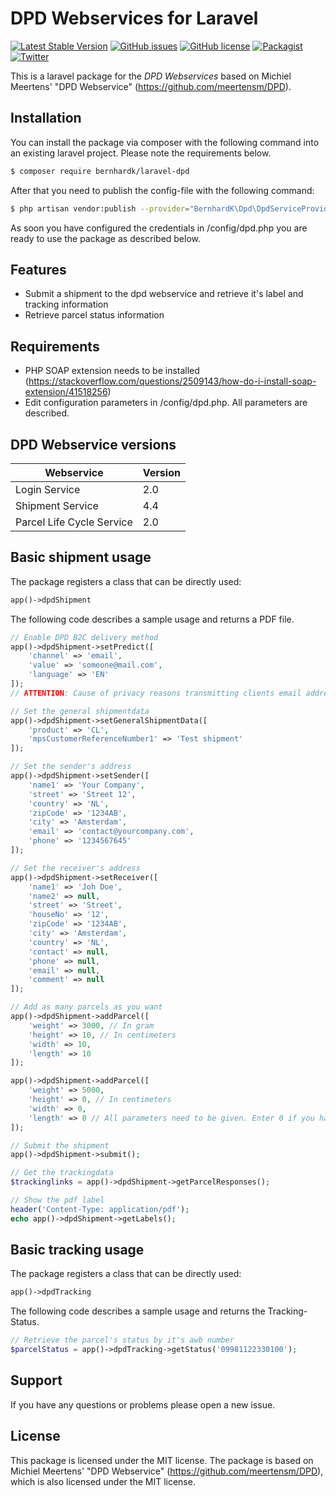 # DPD Webservices for Laravel

[![Latest Stable Version](https://poser.pugx.org/bernhardk/laravel-dpd/v/stable)](https://packagist.org/packages/bernhardk/laravel-dpd)
[![GitHub issues](https://img.shields.io/github/issues/BernhardK91/laravel-dpd.svg)](https://github.com/BernhardK91/laravel-dpd/issues)
[![GitHub license](https://img.shields.io/github/license/BernhardK91/laravel-dpd.svg)](https://github.com/BernhardK91/laravel-dpd/blob/master/LICENSE.txt)
[![Packagist](https://img.shields.io/packagist/dt/bernhardk/laravel-dpd.svg)](https://packagist.org/packages/bernhardk/laravel-dpd)
[![Twitter](https://img.shields.io/twitter/url/https/github.com/BernhardK91/laravel-dpd.svg?style=social)](https://twitter.com/intent/tweet?text=Wow:&url=https%3A%2F%2Fgithub.com%2FBernhardK91%2Flaravel-dpd)


This is a laravel package for the _DPD Webservices_ based on Michiel Meertens' "DPD Webservice"
(https://github.com/meertensm/DPD). 

## Installation
You can install the package via composer with the following command into an existing laravel project. Please note the requirements below. 
```bash
$ composer require bernhardk/laravel-dpd
```

After that you need to publish the config-file with the following command:
```bash
$ php artisan vendor:publish --provider="BernhardK\Dpd\DpdServiceProvider" --tag="config"
```

As soon you have configured the credentials in /config/dpd.php you are ready to use the package as described below.

## Features
- Submit a shipment to the dpd webservice and retrieve it's label and tracking information
- Retrieve parcel status information

## Requirements
- PHP SOAP extension needs to be installed (https://stackoverflow.com/questions/2509143/how-do-i-install-soap-extension/41518256)
- Edit configuration parameters in /config/dpd.php. All parameters are described.

## DPD Webservice versions

 | Webservice                   | Version   |
 | --- | --- |
 | Login Service                | 2.0       |
 | Shipment Service             | 4.4       |
 | Parcel Life Cycle Service    | 2.0       |
 
## Basic shipment usage
The package registers a class that can be directly used:
```php
app()->dpdShipment
```

The following code describes a sample usage and returns a PDF file.

```php
// Enable DPD B2C delivery method
app()->dpdShipment->setPredict([
    'channel' => 'email',
    'value' => 'someone@mail.com',
    'language' => 'EN'
]);
// ATTENTION: Cause of privacy reasons transmitting clients email address is only allowed if client agreed.

// Set the general shipmentdata
app()->dpdShipment->setGeneralShipmentData([
    'product' => 'CL',
    'mpsCustomerReferenceNumber1' => 'Test shipment'
]);

// Set the sender's address
app()->dpdShipment->setSender([
    'name1' => 'Your Company',
    'street' => 'Street 12',
    'country' => 'NL',
    'zipCode' => '1234AB',
    'city' => 'Amsterdam',
    'email' => 'contact@yourcompany.com',
    'phone' => '1234567645'
]);

// Set the receiver's address
app()->dpdShipment->setReceiver([
    'name1' => 'Joh Doe',
    'name2' => null,
    'street' => 'Street',
    'houseNo' => '12',
    'zipCode' => '1234AB',
    'city' => 'Amsterdam',
    'country' => 'NL',
    'contact' => null,
    'phone' => null,
    'email' => null,
    'comment' => null
]);

// Add as many parcels as you want
app()->dpdShipment->addParcel([
    'weight' => 3000, // In gram
    'height' => 10, // In centimeters
    'width' => 10,
    'length' => 10
]);

app()->dpdShipment->addParcel([
    'weight' => 5000,
    'height' => 0, // In centimeters
    'width' => 0,
    'length' => 0 // All parameters need to be given. Enter 0 if you have no value
]);

// Submit the shipment
app()->dpdShipment->submit();

// Get the trackingdata
$trackinglinks = app()->dpdShipment->getParcelResponses();

// Show the pdf label
header('Content-Type: application/pdf');
echo app()->dpdShipment->getLabels();
```

## Basic tracking usage 
The package registers a class that can be directly used:
```php
app()->dpdTracking
```

The following code describes a sample usage and returns the Tracking-Status.

```php
// Retrieve the parcel's status by it's awb number
$parcelStatus = app()->dpdTracking->getStatus('09981122330100');
```

## Support
If you have any questions or problems please open a new issue.

## License
This package is licensed under the MIT license. The package is based on Michiel Meertens' "DPD Webservice"
(https://github.com/meertensm/DPD), which is also licensed under the MIT license.
